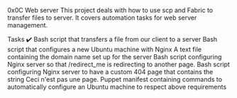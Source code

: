 0x0C Web server
This project deals with how to use scp and Fabric to transfer files to server. It covers automation tasks for web server management.

Tasks ✔️
Bash script that transfers a file from our client to a server
Bash script that configures a new Ubuntu machine with Nginx
A text file containing the domain name set up for the server
Bash script configuring Nginx server so that /redirect_me is redirecting to another page.
Bash script configuring Nginx server to have a custom 404 page that contains the string Ceci n'est pas une page.
Puppet manifest containing commands to automatically configure an Ubuntu machine to respect above requirements
